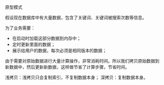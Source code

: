 原型模式

假设现在数据库中有大量数据，包含了关键词、关键词被搜索次数等信息。

为了业务需要：

- 在启动时加载这部分数据到内存中；
- 定时更新里面的数据；
- 展示给用户的数据，每次必须是相同版本的数据；


由于需要对原始数据进行大量计算操作，非常消耗时间。所以我们拷贝原始数据到新数据中，然后更新新数据，这样做节省了计算步骤，节省时间。


浅拷贝：浅拷贝只会复制索引，不复制数据本身；
深拷贝：复制数据本身。




